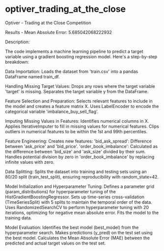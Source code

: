 # optiver_trading_at_the_close
Optiver - Trading at the Close Competition

Results - Mean Absolute Error: 5.685042068222932

Description:

The code implements a machine learning pipeline to predict a target variable using a gradient boosting regression model. Here's a step-by-step breakdown:

Data Importation:
Loads the dataset from 'train.csv' into a pandas DataFrame named train_df.

Handling Missing Target Values:
Drops any rows where the target variable 'target' is missing.
Separates the target variable y from the DataFrame.

Feature Selection and Preparation:
Selects relevant features to include in the model and creates a feature matrix X.
Uses LabelEncoder to encode the categorical variable 'imbalance_buy_sell_flag'.

Imputing Missing Values in Features:
Identifies numerical columns in X.
Applies IterativeImputer to fill in missing values for numerical features.
Clips outliers in numerical features to be within the 1st and 99th percentiles.

Feature Engineering:
Creates new features:
'bid_ask_spread': Difference between 'ask_price' and 'bid_price'.
'order_book_imbalance': Calculated as the difference between 'bid_size' and 'ask_size' divided by their sum.
Handles potential division by zero in 'order_book_imbalance' by replacing infinite values with zero.

Data Splitting:
Splits the dataset into training and testing sets using an 80/20 split (train_test_split), ensuring reproducibility with random_state=42.

Model Initialization and Hyperparameter Tuning:
Defines a parameter grid (param_distributions) for hyperparameter tuning of the HistGradientBoostingRegressor.
Sets up time-series cross-validation (TimeSeriesSplit) with 5 splits to maintain the temporal order of the data.
Uses RandomizedSearchCV to perform hyperparameter tuning with 20 iterations, optimizing for negative mean absolute error.
Fits the model to the training data.

Model Evaluation:
Identifies the best model (best_model) from the hyperparameter search.
Makes predictions (y_pred) on the test set using the best model.
Calculates the Mean Absolute Error (MAE) between the predicted and actual target values on the test set.